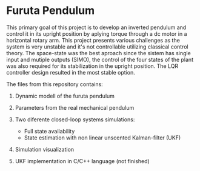 # Furuta Pendulum

This primary goal of this project is to develop an inverted pendulum and control it in its upright position by aplying torque through a dc motor in a horizontal rotary arm.
This project presents various challenges as the system is very unstable and it's not controllable utilizing classical control theory. The space-state was the best aproach since the sistem has single input and mutiple outputs (SIMO), the control of the four states of the plant was also required for its stabilization in the upright position. The LQR controller design resulted in the most stable option.

The files from this repository contains:

1. Dynamic modell of the furuta pendulum

2. Parameters from the real mechanical pendulum

3. Two diferente closed-loop systems simulations:
   - Full state availability
   - State estimation with non linear unscented Kalman-filter (UKF)
   
4. Simulation visualization

5. UKF implementation in C/C++ language (not finished)  
